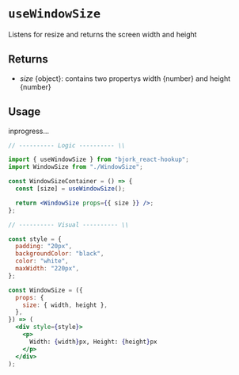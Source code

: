 # `useWindowSize`

Listens for resize and returns the screen width and height

## Returns

- _size_ {object}: contains two propertys width {number} and height {number}

## Usage

inprogress...

```jsx
// ---------- Logic ---------- \\

import { useWindowSize } from "bjork_react-hookup";
import WindowSize from "./WindowSize";

const WindowSizeContainer = () => {
  const [size] = useWindowSize();

  return <WindowSize props={{ size }} />;
};

// ---------- Visual ---------- \\

const style = {
  padding: "20px",
  backgroundColor: "black",
  color: "white",
  maxWidth: "220px",
};

const WindowSize = ({
  props: {
    size: { width, height },
  },
}) => (
  <div style={style}>
    <p>
      Width: {width}px, Height: {height}px
    </p>
  </div>
);
```
